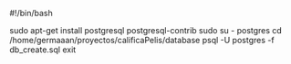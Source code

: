 #!/bin/bash

sudo apt-get install postgresql postgresql-contrib
sudo su - postgres
cd /home/germaaan/proyectos/calificaPelis/database
psql -U postgres -f db_create.sql
exit
